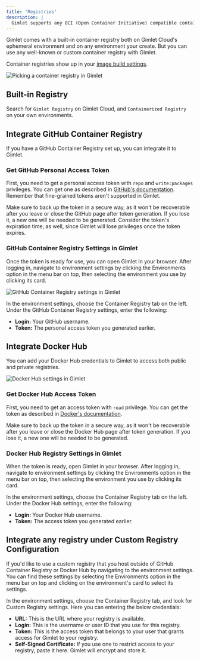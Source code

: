 ```yaml
---
title: 'Registries'
description: |
  Gimlet supports any OCI (Open Container Initiative) compatible container registry.
---
```


Gimlet comes with a built-in container registry both on Gimlet Cloud's ephemeral environment and on any environment your create. But you can use any well-known or custom container registry with Gimlet.

Container registries show up in your [image build settings](/docs/deployment-settings/image-settings).

![Picking a container registry in Gimlet](/docs/screenshots/registries/pick-a-registry.png)

## Built-in Registry

Search for `Gimlet Registry` on Gimlet Cloud, and `Containerized Registry` on your own environments.

## Integrate GitHub Container Registry

If you have a GitHub Container Registry set up, you can integrate it to Gimlet.

### Get GitHub Personal Access Token

First, you need to get a personal access token with `repo` and `write:packages` privileges. You can get one as described in [GitHub's documentation](https://docs.github.com/en/authentication/keeping-your-account-and-data-secure/managing-your-personal-access-tokens#creating-a-personal-access-token-classic). Remember that fine-grained tokens aren't supported in Gimlet.

Make sure to back up the token in a secure way, as it won't be recoverable after you leave or close the GitHub page after token generation. If you lose it, a new one will be needed to be generated. Consider the token's expiration time, as well, since Gimlet will lose privileges once the token expires.

### GitHub Container Registry Settings in Gimlet

Once the token is ready for use, you can open Gimlet in your browser. After logging in, navigate to environment settings by clicking the Environments option in the menu bar on top, then selecting the environment you use by clicking its card.

![GitHub Container Registry settings in Gimlet](/docs/screenshots/registries/gimlet-io-github-container-registry.png)

In the environment settings, choose the Container Registry tab on the left. Under the GitHub Container Registry settings, enter the following:

- **Login:** Your GitHub username.
- **Token:** The personal access token you generated earlier.

## Integrate Docker Hub

You can add your Docker Hub credentials to Gimlet to access both public and private registries.

![Docker Hub settings in Gimlet](/docs/screenshots/registries/gimlet-io-docker-hub-settings.png)

### Get Docker Hub Access Token

First, you need to get an access token with `read` privilege. You can get the token as described in [Docker's documentation](https://docs.docker.com/security/for-developers/access-tokens/).

Make sure to back up the token in a secure way, as it won't be recoverable after you leave or close the Docker Hub page after token generation. If you lose it, a new one will be needed to be generated.

### Docker Hub Registry Settings in Gimlet

When the token is ready, open Gimlet in your browser. After logging in, navigate to environment settings by clicking the Environments option in the menu bar on top, then selecting the environment you use by clicking its card.

In the environment settings, choose the Container Registry tab on the left. Under the Docker Hub settings, enter the following:

- **Login:** Your Docker Hub username.
- **Token:** The access token you generated earlier.

## Integrate any registry under Custom Registry Configuration

If you'd like to use a custom registry that you host outside of GitHub Container Registry or Docker Hub by navigating to the environment settings. You can find these settings by selecting the Environments option in the menu bar on top and clicking on the environment's card to select its settings.

In the environment settings, choose the Container Registry tab, and look for Custom Registry settings. Here you can entering the below credentials:

- **URL:** This is the URL where your registry is available.
- **Login:** This is the username or user ID that you use for this registry.
- **Token:** This is the access token that belongs to your user that grants access for Gimlet to your registry.
- **Self-Signed Certificate:** If you use one to restrict access to your registry, paste it here. Gimlet will encrypt and store it.
